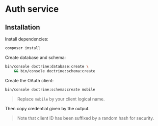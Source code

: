 # Auth service

## Installation

Install dependencies:

```bash
composer install
```

Create database and schema:

```bash
bin/console doctrine:database:create \
    && bin/console doctrine:schema:create
```

Create the OAuth client:

```bash
bin/console doctrine:schema:create mobile
```

> Replace `mobile` by your client logical name.

Then copy credential given by the output.

> Note that client ID has been suffixed by a random hash for security.
